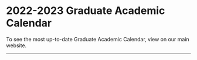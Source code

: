 # 2022-2023 Graduate Academic Calendar

To see the most up-to-date Graduate Academic Calendar, view on our main website.

****
